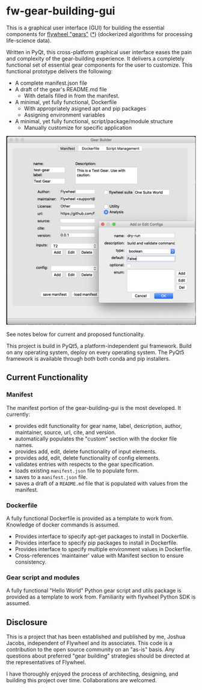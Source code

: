 # fw-gear-building-gui

This is a graphical user interface (GUI) for building the essential components for [flywheel "gears"](https://flywheel.io/gear-exchange/) ([*](#disclosure)) (dockerized algorithms for processing life-science data). 

Written in PyQt, this cross-platform graphical user interface eases the pain and complexity of the gear-building experience.  It delivers a completely functional set of essential gear components for the user to customize.  This functional prototype delivers the following:

* A complete manifest.json file
* A draft of the gear's README.md file
    - With details filled in from the manifest.
* A minimal, yet fully functional, Dockerfile
    - With appropriately asigned apt and pip packages
    - Assigning environment variables
* A minimal, yet fully functional, script/package/module structure
    - Manually customize for specific application

![Crude Ugly Prototype](Screenshot.png "Crude and Ugly Prototype of gear-builder-gui")

See notes below for current and proposed functionality.

This project is build in PyQt5, a platform-independent gui framework. Build on any operating system, deploy on every operating system. The PyQt5 framework is available through both both conda and pip installers.

## Current Functionality

### Manifest

The manifest portion of the gear-building-gui is the most developed.
It currently:

* provides edit functionality for gear name, label, description, author, maintainer, source, url, cite, and version.
* automatically populates the "custom" section with the docker file names.
* provides add, edit, delete functionality of input elements.
* provides add, edit, delete functionality of config elements.
* validates entries with respects to the gear specification.
* loads existing `manifest.json` file to populate form.
* saves to a `manifest.json` file.
* saves a draft of a `README.md` file that is populated with values from the manifest.

### Dockerfile

A fully functional Dockerfile is provided as a template to work from.  Knowledge of docker commands is assumed.

* Provides interface to specify apt-get packages to install in Dockerfile.
* Provides interface to specify pip packages to install in Dockerfile.
* Provides interface to specify multiple environment values in Dockerfile.
* Cross-references 'maintainer' value with Manifest section to ensure consistency.

### Gear script and modules

A fully functional "Hello World" Python gear script and utils package is provided as a template to work from. Familiarity with flywheel Python SDK is assumed.

## Disclosure
This is a project that has been established and published by me, Joshua Jacobs, independent of Flywheel and its associates. This code is a contribution to the open source community on an "as-is" basis. Any questions about preferred "gear building" strategies should be directed at the representatives of Flywheel.

I have thoroughly enjoyed the process of architecting, designing, and building this project over time. Collaborations are welcomed.